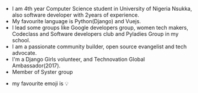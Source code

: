 * I am 4th year Computer Science student in University of Nigeria Nsukka, also software developer with 2years of experience.
* My favourite language is Python(Django) and  Vuejs. 
* I lead some groups like Google developers group, women tech makers, Codeclass and Software developers club and Pyladies Group in my school. 
* I am a passionate  community builder, open source evangelist and tech advocate.
* I'm a Django Girls volunteer, and Technovation Global Ambassador(2017).
* Member of Syster group 
- my favourite emoji is 💡
